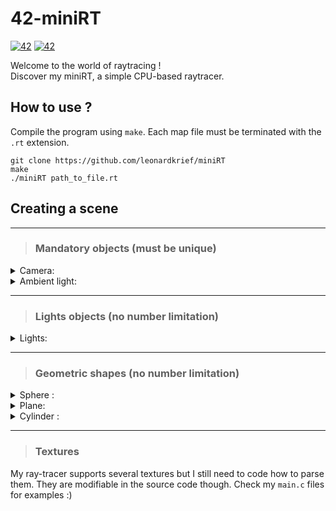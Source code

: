# 42-miniRT

[![42](https://img.shields.io/badge/42-common_core-green.svg)](https://shields.io/)
[![42](https://img.shields.io/badge/Made%20in%20-C-blue.svg)](https://shields.io/)

Welcome to the world of raytracing !  
Discover my miniRT, a simple CPU-based raytracer.

## How to use ?
Compile the program using `make`.
Each map file must be terminated with the `.rt` extension.

```
git clone https://github.com/leonardkrief/miniRT
make
./miniRT path_to_file.rt
```

## Creating a scene

***

> ### Mandatory objects (must be unique)
<details>
<summary> Camera: </summary>

```
C xPos,yPos,zPos xDir,yDir,zDir   FOV
```
`Pos` is the camera position point.

`Dir` is the camera orientation vector.

`FOV` is the field of view.
</details>

<details>
<summary> Ambient light: </summary>

```
A   Ratio   R,G,B
```

`Ratio` is the intensity of the light, in range `[0;1]`.

`R,G,B` is the color of the ambient light, each component is in range `[0;255]`. 
</details>

***

> ### Lights objects (no number limitation)
<details>
<summary>Lights:</summary>

```
L   xPos,yPos,zPos   Ratio   R,G,B
```

`Pos` is the light position point.

`Ratio` is the intensity of the light, in range `[0;1]`.

`R,G,B` is the color of the light, each component is in range `[0;255]`. 
</details>

***

> ### Geometric shapes (no number limitation)

<details>
<summary>Sphere :</summary>

```
sp    xPos,yPos,zPos    Radius    R,G,B
```

`Pos` is a point describing the sphere position.

`R,G,B` is the color of the sphere, each component is between range `[0;255]`. 

`Radius` is the radius of the sphere.
</details>

<details>
	<summary>Plane:</summary>

```
pl    xPos,yPos,zPos    xDir,yDir,zDir    R,G,B
```

`Pos` is a point describing the plane position.

`Dir` is a vector orienting the plane.

`R,G,B` is the color of the plane, each component is between range `[0;255]`. 
</details>

<details>
	<summary>Cylinder :</summary>

```
cy    xPos,yPos,zPos    xDir,yDir,zDir    Lenght    Diameter    R,G,B
```

`Pos` is a point describing the cylinder position.

`Dir` is a vector orienting the cylinder.

`R,G,B` is the color of the cylinder, each component is between range `[0;255]`. 

`Lenght` and `Diameter` cannot be negative.
</details>

***

> ### Textures

My ray-tracer supports several textures but I still need to code how to parse them.
They are modifiable in the source code though. Check my `main.c` files for examples :)
